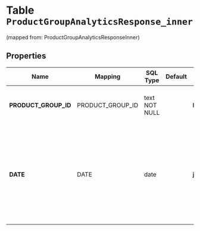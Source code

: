 
# Table `ProductGroupAnalyticsResponse_inner`
(mapped from: ProductGroupAnalyticsResponseInner)

## Properties
Name | Mapping | SQL Type | Default | Type | Description | Notes
---- | ------- | -------- | ------- | ---- | ----------- | -----
**PRODUCT_GROUP_ID** | PRODUCT_GROUP_ID | text NOT NULL |  | **kotlin.String** | The ID of the product group that this metrics belongs to. | 
**DATE** | DATE | date |  | [**java.time.LocalDate**](java.time.LocalDate.md) | Current metrics date. Only returned when granularity is a time-based value (&#x60;DAY&#x60;, &#x60;HOUR&#x60;, &#x60;WEEK&#x60;, &#x60;MONTH&#x60;) |  [optional]





